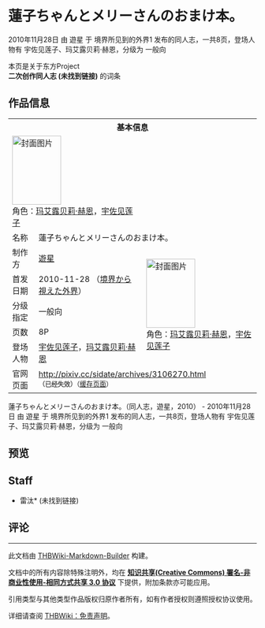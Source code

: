 # 蓮子ちゃんとメリーさんのおまけ本。

<!-- source html: G:\repos\THBWiki-Markdown-Builder\THBWikiMarkdown\Temp\main\c\c7\ns0%3A%E8%93%AE%E5%AD%90%E3%81%A1%E3%82%83%E3%82%93%E3%81%A8%E3%83%A1%E3%83%AA%E3%83%BC%E3%81%95%E3%82%93%E3%81%AE%E3%81%8A%E3%81%BE%E3%81%91%E6%9C%AC%E3%80%82.html -->

2010年11月28日 由 遊星 于 境界所见到的外界1 发布的同人志，一共8页，登场人物有 宇佐见莲子、玛艾露贝莉·赫恩，分级为 一般向

本页是关于东方Project  
 **二次创作同人志 (未找到链接)** 的词条

## 作品信息

<table><tbody><tr><th colspan="3">基本信息</th></tr><tr><td class="cover-artwork-mobile" colspan="2"><a href="./文件-蓮子ちゃんとメリーさんのおまけ本。封面.jpg.md" class="image" title="封面图片"><img alt="封面图片" src="https://upload.thwiki.cc/thumb/9/92/%E8%93%AE%E5%AD%90%E3%81%A1%E3%82%83%E3%82%93%E3%81%A8%E3%83%A1%E3%83%AA%E3%83%BC%E3%81%95%E3%82%93%E3%81%AE%E3%81%8A%E3%81%BE%E3%81%91%E6%9C%AC%E3%80%82%E5%B0%81%E9%9D%A2.jpg/99px-%E8%93%AE%E5%AD%90%E3%81%A1%E3%82%83%E3%82%93%E3%81%A8%E3%83%A1%E3%83%AA%E3%83%BC%E3%81%95%E3%82%93%E3%81%AE%E3%81%8A%E3%81%BE%E3%81%91%E6%9C%AC%E3%80%82%E5%B0%81%E9%9D%A2.jpg" decoding="async" loading="lazy" width="99" height="140" srcset="https://upload.thwiki.cc/thumb/9/92/%E8%93%AE%E5%AD%90%E3%81%A1%E3%82%83%E3%82%93%E3%81%A8%E3%83%A1%E3%83%AA%E3%83%BC%E3%81%95%E3%82%93%E3%81%AE%E3%81%8A%E3%81%BE%E3%81%91%E6%9C%AC%E3%80%82%E5%B0%81%E9%9D%A2.jpg/148px-%E8%93%AE%E5%AD%90%E3%81%A1%E3%82%83%E3%82%93%E3%81%A8%E3%83%A1%E3%83%AA%E3%83%BC%E3%81%95%E3%82%93%E3%81%AE%E3%81%8A%E3%81%BE%E3%81%91%E6%9C%AC%E3%80%82%E5%B0%81%E9%9D%A2.jpg 1.5x, https://upload.thwiki.cc/thumb/9/92/%E8%93%AE%E5%AD%90%E3%81%A1%E3%82%83%E3%82%93%E3%81%A8%E3%83%A1%E3%83%AA%E3%83%BC%E3%81%95%E3%82%93%E3%81%AE%E3%81%8A%E3%81%BE%E3%81%91%E6%9C%AC%E3%80%82%E5%B0%81%E9%9D%A2.jpg/197px-%E8%93%AE%E5%AD%90%E3%81%A1%E3%82%83%E3%82%93%E3%81%A8%E3%83%A1%E3%83%AA%E3%83%BC%E3%81%95%E3%82%93%E3%81%AE%E3%81%8A%E3%81%BE%E3%81%91%E6%9C%AC%E3%80%82%E5%B0%81%E9%9D%A2.jpg 2x" data-file-width="271" data-file-height="384"></a><div class="cover-char">角色：<a href="./玛艾露贝莉·赫恩.md" title="玛艾露贝莉·赫恩">玛艾露贝莉·赫恩</a>，<a href="./宇佐见莲子.md" title="宇佐见莲子">宇佐见莲子</a></div></td>
</tr><tr><td class="label">名称</td><td colspan="2"> 蓮子ちゃんとメリーさんのおまけ本。 </td></tr><tr><td class="label">制作方</td><td><a href="./遊星.md" title="遊星">遊星</a></td><td class="cover-artwork" rowspan="5" style="min-width:140px;"><a href="./文件-蓮子ちゃんとメリーさんのおまけ本。封面.jpg.md" class="image" title="封面图片"><img alt="封面图片" src="https://upload.thwiki.cc/thumb/9/92/%E8%93%AE%E5%AD%90%E3%81%A1%E3%82%83%E3%82%93%E3%81%A8%E3%83%A1%E3%83%AA%E3%83%BC%E3%81%95%E3%82%93%E3%81%AE%E3%81%8A%E3%81%BE%E3%81%91%E6%9C%AC%E3%80%82%E5%B0%81%E9%9D%A2.jpg/99px-%E8%93%AE%E5%AD%90%E3%81%A1%E3%82%83%E3%82%93%E3%81%A8%E3%83%A1%E3%83%AA%E3%83%BC%E3%81%95%E3%82%93%E3%81%AE%E3%81%8A%E3%81%BE%E3%81%91%E6%9C%AC%E3%80%82%E5%B0%81%E9%9D%A2.jpg" decoding="async" loading="lazy" width="99" height="140" srcset="https://upload.thwiki.cc/thumb/9/92/%E8%93%AE%E5%AD%90%E3%81%A1%E3%82%83%E3%82%93%E3%81%A8%E3%83%A1%E3%83%AA%E3%83%BC%E3%81%95%E3%82%93%E3%81%AE%E3%81%8A%E3%81%BE%E3%81%91%E6%9C%AC%E3%80%82%E5%B0%81%E9%9D%A2.jpg/148px-%E8%93%AE%E5%AD%90%E3%81%A1%E3%82%83%E3%82%93%E3%81%A8%E3%83%A1%E3%83%AA%E3%83%BC%E3%81%95%E3%82%93%E3%81%AE%E3%81%8A%E3%81%BE%E3%81%91%E6%9C%AC%E3%80%82%E5%B0%81%E9%9D%A2.jpg 1.5x, https://upload.thwiki.cc/thumb/9/92/%E8%93%AE%E5%AD%90%E3%81%A1%E3%82%83%E3%82%93%E3%81%A8%E3%83%A1%E3%83%AA%E3%83%BC%E3%81%95%E3%82%93%E3%81%AE%E3%81%8A%E3%81%BE%E3%81%91%E6%9C%AC%E3%80%82%E5%B0%81%E9%9D%A2.jpg/197px-%E8%93%AE%E5%AD%90%E3%81%A1%E3%82%83%E3%82%93%E3%81%A8%E3%83%A1%E3%83%AA%E3%83%BC%E3%81%95%E3%82%93%E3%81%AE%E3%81%8A%E3%81%BE%E3%81%91%E6%9C%AC%E3%80%82%E5%B0%81%E9%9D%A2.jpg 2x" data-file-width="271" data-file-height="384"></a><div class="cover-char">角色：<a href="./玛艾露贝莉·赫恩.md" title="玛艾露贝莉·赫恩">玛艾露贝莉·赫恩</a>，<a href="./宇佐见莲子.md" title="宇佐见莲子">宇佐见莲子</a></div></td>
</tr><tr><td class="label">首发日期</td><td>2010-11-28&#160;（<a href="/展会作品列表?e=%E5%A2%83%E7%95%8C%E6%89%80%E8%A7%81%E5%88%B0%E7%9A%84%E5%A4%96%E7%95%8C%231">境界から視えた外界</a>）</td></tr><tr><td class="label">分级指定</td><td>一般向</td></tr><tr><td class="label">页数</td><td>8P</td></tr><tr><td class="label">登场人物</td><td><a href="./宇佐见莲子.md" title="宇佐见莲子">宇佐见莲子</a>，<a href="./玛艾露贝莉·赫恩.md" title="玛艾露贝莉·赫恩">玛艾露贝莉·赫恩</a></td></tr>
<tr><td class="label">官网页面</td><td colspan="2"><a rel="nofollow" class="external free" href="http://pixiv.cc/sidate/archives/3106270.html">http://pixiv.cc/sidate/archives/3106270.html</a><br><span style="font-family: sans-serif; cursor: default; color:#555; font-size: 0.8em; bottom: 0.1em; font-weight: bold;" title="连接到已经失效网页">（已经失效）</span><small>（<a rel="nofollow" class="external text" href="https://web.archive.org/web/20110830133831/http://pixiv.cc/sidate/archives/3106270.html">缓存页面</a>）</small></td></tr></tbody></table>

蓮子ちゃんとメリーさんのおまけ本。（同人志，遊星，2010） - 2010年11月28日 由 遊星 于 境界所见到的外界1 发布的同人志，一共8页，登场人物有 宇佐见莲子、玛艾露贝莉·赫恩，分级为 一般向

## 预览

## Staff
- 雷汰* (未找到链接)


## 评论




---

此文档由 [THBWiki-Markdown-Builder](https://github.com/Delsin-Yu/THBWiki-Markdown-Builder) 构建。

文档中的所有内容除特殊注明外，均在 [**知识共享(Creative Commons) 署名-非商业性使用-相同方式共享 3.0 协议**](https://creativecommons.org/licenses/by-sa/3.0/deed.zh-hans) 下提供，附加条款亦可能应用。

引用类型与其他类型作品版权归原作者所有，如有作者授权则遵照授权协议使用。

详细请查阅 [THBWiki：免责声明](https://thbwiki.cc/THBWiki:%E5%85%8D%E8%B4%A3%E5%A3%B0%E6%98%8E)。

